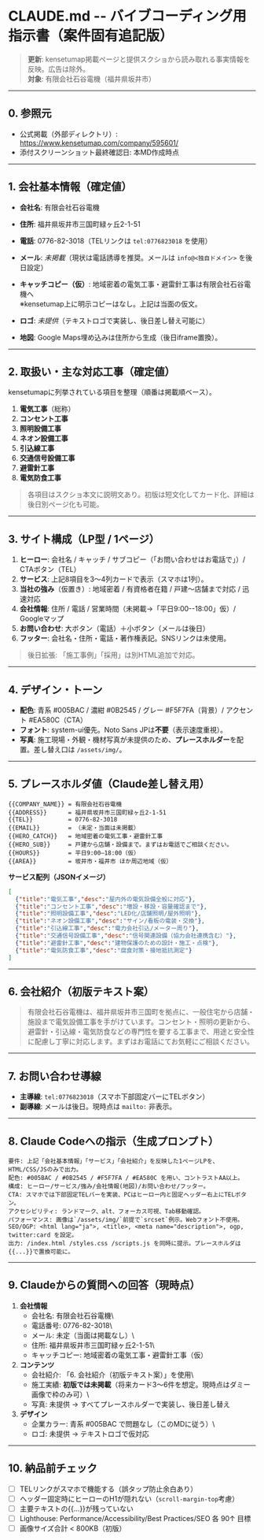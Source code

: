 # CLAUDE.md -- バイブコーディング用指示書（案件固有追記版）

> **更新**:
> kensetumap掲載ページと提供スクショから読み取れる事実情報を反映。広告は除外。\
> **対象**: 有限会社石谷電機（福井県坂井市）

------------------------------------------------------------------------

## 0. 参照元

-   公式掲載（外部ディレクトリ）:
    https://www.kensetumap.com/company/595601/
-   添付スクリーンショット最終確認日: 本MD作成時点

------------------------------------------------------------------------

## 1. 会社基本情報（確定値）

-   **会社名**: 有限会社石谷電機

-   **住所**: 福井県坂井市三国町緑ヶ丘2-1-51

-   **電話**: 0776-82-3018（TELリンクは `tel:0776823018` を使用）

-   **メール**: *未掲載*（現状は電話誘導を推奨。メールは
    `info@<独自ドメイン>` を後日設定）

-   **キャッチコピー（仮）**:
    地域密着の電気工事・避雷針工事は有限会社石谷電機へ\
    ※kensetumap上に明示コピーはなし。上記は当面の仮文。

-   **ロゴ**: *未提供*（テキストロゴで実装し、後日差し替え可能に）

-   **地図**: Google Maps埋め込みは住所から生成（後日iframe置換）。

------------------------------------------------------------------------

## 2. 取扱い・主な対応工事（確定値）

kensetumapに列挙されている項目を整理（順番は掲載順ベース）。

1.  **電気工事**（総称）
2.  **コンセント工事**
3.  **照明設備工事**
4.  **ネオン設備工事**
5.  **引込線工事**
6.  **交通信号設備工事**
7.  **避雷針工事**
8.  **電気防食工事**

> 各項目はスクショ本文に説明文あり。初版は短文化してカード化、詳細は後日別ページ化も可能。

------------------------------------------------------------------------

## 3. サイト構成（LP型 / 1ページ）

1.  **ヒーロー**: 会社名 / キャッチ /
    サブコピー（「お問い合わせはお電話で」）/ CTAボタン（TEL）
2.  **サービス**: 上記8項目を3〜4列カードで表示（スマホは1列）。
3.  **当社の強み**（仮置き）: 地域密着 / 有資格者在籍 /
    戸建〜店舗まで対応 / 迅速対応
4.  **会社情報**: 住所 / 電話 /
    営業時間（未掲載→「平日9:00--18:00」仮）/ Googleマップ
5.  **お問い合わせ**: 大ボタン（電話）＋小ボタン（メールは後日）
6.  **フッター**: 会社名・住所・電話・著作権表記。SNSリンクは未使用。

> 後日拡張: 「施工事例」「採用」は別HTML追加で対応。

------------------------------------------------------------------------

## 4. デザイン・トーン

-   **配色**: 青系 #005BAC / 濃紺 #0B2545 / グレー #F5F7FA（背景）/
    アクセント #EA580C（CTA）
-   **フォント**: system-ui優先。Noto Sans
    JPは**不要**（表示速度重視）。
-   **写真**:
    施工現場・外観・機材写真が未提供のため、**プレースホルダー**を配置。差し替え口は
    `/assets/img/`。

------------------------------------------------------------------------

## 5. プレースホルダ値（Claude差し替え用）

``` text
{{COMPANY_NAME}} = 有限会社石谷電機
{{ADDRESS}}      = 福井県坂井市三国町緑ヶ丘2-1-51
{{TEL}}          = 0776-82-3018
{{EMAIL}}        = （未定・当面は未掲載）
{{HERO_CATCH}}   = 地域密着の電気工事・避雷針工事
{{HERO_SUB}}     = 戸建から店舗・設備まで。まずはお電話でご相談ください。
{{HOURS}}        = 平日9:00–18:00（仮）
{{AREA}}         = 坂井市・福井市 ほか周辺地域（仮）
```

**サービス配列（JSONイメージ）**

``` json
[
  {"title":"電気工事","desc":"屋内外の電気設備全般に対応"},
  {"title":"コンセント工事","desc":"増設・移設・容量確認まで"},
  {"title":"照明設備工事","desc":"LED化/店舗照明/屋外照明"},
  {"title":"ネオン設備工事","desc":"サイン/看板の電装・交換"},
  {"title":"引込線工事","desc":"電力会社引込/メーター周り"},
  {"title":"交通信号設備工事","desc":"信号関連設備（協力会社連携含む）"},
  {"title":"避雷針工事","desc":"建物保護のための設計・施工・点検"},
  {"title":"電気防食工事","desc":"腐食対策・接地抵抗測定"}
]
```

------------------------------------------------------------------------

## 6. 会社紹介（初版テキスト案）

> 有限会社石谷電機は、福井県坂井市三国町を拠点に、一般住宅から店舗・施設まで電気設備工事を手がけています。コンセント・照明の更新から、避雷針・引込線・電気防食などの専門性を要する工事まで、用途と安全性に配慮し丁寧に対応します。まずはお電話にてお気軽にご相談ください。

------------------------------------------------------------------------

## 7. お問い合わせ導線

-   **主導線**: `tel:0776823018`（スマホ下部固定バーにTELボタン）
-   **副導線**: メールは後日。現時点は `mailto:` 非表示。

------------------------------------------------------------------------

## 8. Claude Codeへの指示（生成プロンプト）

    要件: 上記「会社基本情報」「サービス」「会社紹介」を反映した1ページLPを、HTML/CSS/JSのみで出力。
    配色: #005BAC / #0B2545 / #F5F7FA / #EA580C を用い、コントラストAA以上。
    構成: ヒーロー/サービス/強み/会社情報(地図)/お問い合わせ/フッター。
    CTA: スマホでは下部固定TELバーを実装、PCはヒーロー内と固定ヘッダー右上にTELボタン。
    アクセシビリティ: ランドマーク、alt、フォーカス可視、Tab移動確認。
    パフォーマンス: 画像は`/assets/img/`前提で`srcset`例示。Webフォント不使用。
    SEO/OGP: <html lang="ja">, <title>, <meta name="description">, ogp, twitter:card を設定。
    出力: /index.html /styles.css /scripts.js を同時に提示。プレースホルダは{{...}}で置換可能に。

------------------------------------------------------------------------

## 9. Claudeからの質問への回答（現時点）

1)  **会社情報**
    -   会社名: 有限会社石谷電機\
    -   電話番号: 0776-82-3018\
    -   メール: 未定（当面は掲載なし）\
    -   住所: 福井県坂井市三国町緑ヶ丘2-1-51\
    -   キャッチコピー: 地域密着の電気工事・避雷針工事（仮）
2)  **コンテンツ**
    -   会社紹介: 「6. 会社紹介（初版テキスト案）」を使用\
    -   施工実績:
        **初版では未掲載**（将来カード3〜6件を想定。現時点はダミー画像で枠のみ可）\
    -   写真: 未提供 → すべてプレースホルダーで実装し、後日差し替え
3)  **デザイン**
    -   企業カラー: 青系 #005BAC で問題なし（このMDに従う）\
    -   ロゴ: 未提供 → テキストロゴで仮対応

------------------------------------------------------------------------

## 10. 納品前チェック

-   [ ] TELリンクがスマホで機能する（誤タップ防止余白あり）
-   [ ]
    ヘッダー固定時にヒーローのH1が隠れない（`scroll-margin-top`考慮）
-   [ ] 主要テキストの{{...}}が残っていない
-   [ ] Lighthouse: Performance/Accessibility/Best Practices/SEO 各 90↑
    目標
-   [ ] 画像サイズ合計 \< 800KB（初版）
